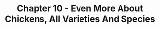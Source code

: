 ---
layout: chapter        # <‑‑ use the new chapter layout
title: "Chapter 10 - Even More About Chickens, All Varieties And Species"
weight: 10              # field used for sorting in chapters.md
quiz_id: ch10           # tells the layout which quiz to pull
---
